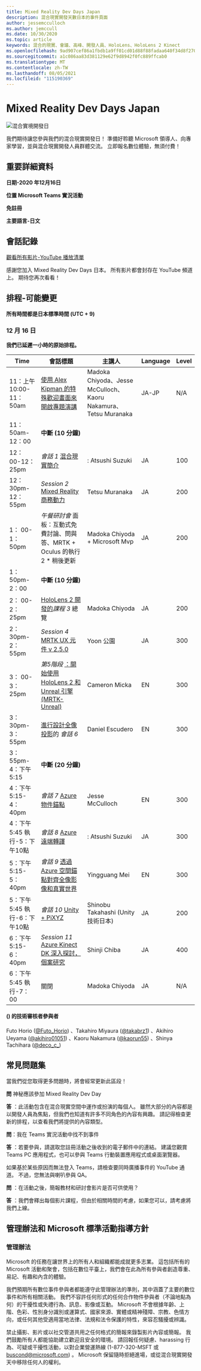 ```yaml
---
title: Mixed Reality Dev Days Japan
description: 混合現實開發天數日本的事件頁面
author: jessemcculloch
ms.author: jemccull
ms.date: 10/30/2020
ms.topic: article
keywords: 混合的現實、會議、高峰、開發人員、HoloLens、HoloLens 2 Kinect
ms.openlocfilehash: 9ad907cef86a1fbdb1a9ff01cd01d88f88fadaa640f34d8f270073ce5446646a
ms.sourcegitcommit: a1c086aa83d381129e62f9d8942f0fc889ffcab0
ms.translationtype: MT
ms.contentlocale: zh-TW
ms.lasthandoff: 08/05/2021
ms.locfileid: "115190369"
---
```

# <a name="mixed-reality-dev-days-japan"></a>Mixed Reality Dev Days Japan

![混合實境開發日](images/MRDD/MRDevDaysJapanBanner.png)

我們期待讓您參與我們的混合現實開發日！ 準備好聆聽 Microsoft 領導人、向專家學習，並與混合現實開發人員群體交流。 立即報名數位體驗，無須付費！

## <a name="important-details"></a>重要詳細資料

**日期-2020 年12月16日**

**位置 Microsoft Teams 實況活動**

**免註冊**

**主要語言-日文**

## <a name="session-recordings"></a>會話記錄

[觀看所有影片-YouTube 播放清單](https://www.youtube.com/playlist?list=PLQEKit6tfVVIZaQWKTuNMONjPiIKMuJRH)

感謝您加入 Mixed Reality Dev Days 日本。 所有影片都會封存在 YouTube 頻道上。 期待您再次看看！

## <a name="schedule---subject-to-change"></a>排程-可能變更

**所有時間都是日本標準時間 (UTC + 9)** 

### <a name="december-16"></a>12 月 16 日

**我們已延遲一小時的原始排程。**

|**Time**|**會話標題**|**主講人**|**Language**|**Level**|
|---------|---------|---------|---------|---------|
|11：上午 10:00-11：50am|[使用 Alex Kipman 的特殊歡迎畫面來開啟專題演講](https://youtu.be/MamMO11TnzY)|Madoka Chiyoda、Jesse McCulloch、Kaoru Nakamura、Tetsu Muranaka|JA-JP|N/A|
|11： 50am-12：00|**中斷 (10 分鐘)**||||
|12： 00-12：25pm|*會話 1* [混合現實簡介](https://youtu.be/HqJy91y8Of0)|: Atsushi Suzuki|JA|100|
|12： 30pm-12：55pm|*Session 2* [Mixed Reality 商務動力](https://youtu.be/fJJ9I8UGbio)|Tetsu Muranaka|JA|200|
|1： 00-1：50pm|*午餐研討會* 面板：互動式免費討論、問與答、MRTK + Oculus 的執行 2 * 稍後更新|Madoka Chiyoda + Microsoft Mvp|JA|200|
|1： 50pm-2：00|**中斷 (10 分鐘)**||||
|2： 00-2：25pm|[HoloLens 2 開發的](https://youtu.be/_z0CwAVkbiQ)*課程 3* 總覽|Madoka Chiyoda|JA|200|
|2： 30pm-2：55pm|*Session 4* [MRTK UX 元件 v 2.5.0](https://youtu.be/If5R9diyF50)|Yoon 公園|JA|300|
|3： 00-3：25pm|*第5階段* [：開始使用 HoloLens 2 和 Unreal 引擎 (MRTK-Unreal)](https://youtu.be/AsAuPx0iz3o)|Cameron Micka|EN|300|
|3： 30pm-3：55pm|[進行設計全像投影](https://youtu.be/jHn9yydiRTw)的 *會話 6*|Daniel Escudero|EN|300|
|3： 55pm-4：下午5:15|**中斷 (20 分鐘)**||||
|4：下午 5:15-4：40pm|*會話 7* [Azure 物件錨點](https://youtu.be/dZCb6VJlaaU)|Jesse McCulloch|EN|300|
|4：下午5:45 執行-5：下午10點|*會話 8* [Azure 遠端轉譯](https://youtu.be/MEhL12WGOW0)|: Atsushi Suzuki|JA|300|
|5：下午 5:15-5：40pm|*會話 9* [透過 Azure 空間錨點對齊全像影像和真實世界](https://youtu.be/ApBd_jSHg9Q)|Yingguang Mei|EN|300|
|5：下午5:45 執行-6：下午10點|*會話 10* [Unity + PiXYZ](https://youtu.be/ggRZRRN36VI)|Shinobu Takahashi (Unity 技術日本) |JA|200|
|6：下午 5:15-6：40pm|*Session 11* [Azure Kinect DK 深入探討，個案研究](https://youtu.be/C6gg2jBL3Tw)|Shinji Chiba|JA|400|
|6：下午5:45 執行-7：00|關閉|Madoka Chiyoda|JA|N/A|

#### <a name="contributors-technical-reviewers-for-the-subtitles"></a> () 的技術審核者參與者

Futo Horio ([@Futo_Horio](https://twitter.com/Futo_Horio)) 、Takahiro Miyaura ([@takabrz1](https://twitter.com/takabrz1)) 、Akihiro Ueyama ([@akihiro01051](https://twitter.com/akihiro01051)) 、Kaoru Nakamura ([@kaorun55](https://twitter.com/kaorun55)) 、Shinya Tachihara ([@deco_c_](https://twitter.com/deco_c_)) 

## <a name="frequently-asked-questions"></a>常見問題集
當我們從您取得更多問題時，將會經常更新此區段！

**問** 神秘應該參加 Mixed Reality Dev Day

**答** ：此活動包含在混合現實空間中運作或扮演的每個人。 雖然大部分的內容都是以開發人員為焦點，但我們也知道有許多不同角色的內容有興趣。 請記得檢查更新的排程，以查看我們將提供的內容類型。  

**問**：我在 Teams 實況活動中找不到事件

**答** ：若要參與，請選取您註冊活動之後收到的電子郵件中的連結。 建議您觀賞 Teams PC 應用程式，也可以參與 Teams 行動裝置應用程式或桌面瀏覽器。

如果基於某些原因而無法登入 Teams，請檢查要同時廣播事件的 YouTube 通道。 不過，您無法與喇叭參與 QA。

**問** ：在活動之後，簡報教材和研討會影片是否可供使用？

**答** ：我們會釋出每個影片課程，但由於相關時間的考慮，如果您可以，請考慮將我們上線。

<!--  
**Q** -  
**A** -  
  
**Q** -  
**A** -  
  
**Q** -  
**A** -  
-->

## <a name="code-of-conduct-and-microsoft-standard-event-guidelines"></a>管理辦法和 Microsoft 標準活動指導方針

### <a name="code-of-conduct"></a>管理辦法 

Microsoft 的任務在讓世界上的所有人和組織都能成就更多志業。 這包括所有的 Microsoft 活動和聚會，包括在數位平臺上，我們會在此為所有參與者創造尊重、易記、有趣和內含的體驗。

我們預期所有數位事件參與者都能遵守此管理辦法的準則，其中涵蓋了主要的數位事件和所有相關活動。 我們不容許任何形式的任何合作物件參與者（不論地點為何）的干擾性或失禮行為、訊息、影像或互動。 Microsoft 不會根據年齡、上階、色彩、性別身分識別或運算式、國家來源、實體或精神殘障、宗教、色情方向，或任何其他受適用當地法律、法規和法令保護的特性，來容忍騷擾或辨識。  

禁止攝影、影片或以社交管道共用之任何格式的簡報來錄製影片內容或簡報。 我們鼓勵所有人都能協助建立歡迎且安全的環境。 請回報任何疑慮、harassing 行為、可疑或干擾性活動，以對企業營運熱線 (1-877-320-MSFT 或 [buscond@microsoft.com](mailto:buscond@microsoft.com)) 。 Microsoft 保留隨時拒絕進場，或從混合現實開發天中移除任何人的權利。 
